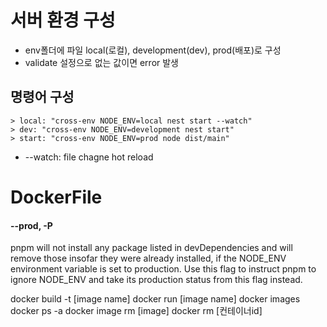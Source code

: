 # 서버 환경 구성

- env폴더에 파일 local(로컬), development(dev), prod(배포)로 구성
- validate 설정으로 없는 값이면 error 발생

## 명령어 구성

    > local: "cross-env NODE_ENV=local nest start --watch"
    > dev: "cross-env NODE_ENV=development nest start"
    > start: "cross-env NODE_ENV=prod node dist/main"

- --watch: file chagne hot reload

# DockerFile

#### --prod, -P

pnpm will not install any package listed in devDependencies and will remove those insofar they were already installed, if the NODE_ENV environment variable is set to production. Use this flag to instruct pnpm to ignore NODE_ENV and take its production status from this flag instead.

docker build -t [image name]
docker run [image name]
docker images
docker ps -a
docker image rm [image]
docker rm [컨테이너id]
